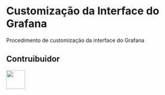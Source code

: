 # Customização da Interface do Grafana

Procedimento de customização da interface do Grafana

## Contruibuidor

<table>
    <tr>
        <tr><img src="https://avatars2.githubusercontent.com/u/42282908?s=460&v=4" width="50"></td>
    </tr>
</table>

